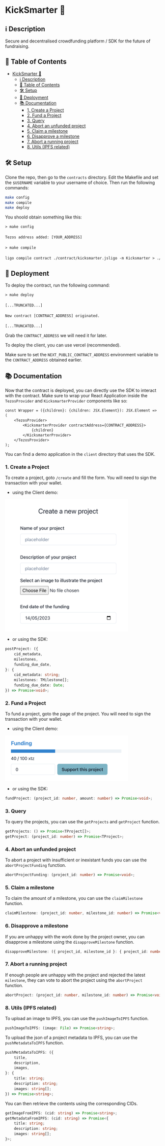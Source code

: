 # KickSmarter 💸

## ℹ️ Description

Secure and decentralised crowdfunding platform / SDK for the future of fundraising.

## 📝 Table of Contents

- [KickSmarter 💸](#kicksmarter-)
  - [ℹ️ Description](#ℹ️-description)
  - [📝 Table of Contents](#-table-of-contents)
  - [🛠 Setup](#-setup)
  - [🚀 Deployment](#-deployment)
  - [📚 Documentation](#-documentation)
    - [1. Create a Project](#1-create-a-project)
    - [2. Fund a Project](#2-fund-a-project)
    - [3. Query](#3-query)
    - [4. Abort an unfunded project](#4-abort-an-unfunded-project)
    - [5. Claim a milestone](#5-claim-a-milestone)
    - [6. Disapprove a milestone](#6-disapprove-a-milestone)
    - [7. Abort a running project](#7-abort-a-running-project)
    - [8. Utils (IPFS related)](#8-utils-ipfs-related)


## 🛠 Setup

Clone the repo, then go to the `contracts` directory. Edit the Makefile and set the `$USERNAME` variable to your username of choice. Then run the following commands:

```bash
make config
make compile
make deploy
```

You shoold obtain something like this:

```txt
> make config

Tezos address added: [YOUR_ADDRESS]

> make compile

ligo compile contract ./contract/kicksmarter.jsligo -m Kicksmarter > ./artifacts/kicksmarter.tz
```

## 🚀 Deployment

To deploy the contract, run the following command:

```txt
> make deploy

[...TRUNCATED...]

New contract [CONTRACT_ADDRESS] originated.

[...TRUNCATED...]
```

Grab the `CONTRACT_ADDRESS` we will need it for later.

To deploy the client, you can use vercel (recommended).

Make sure to set the `NEXT_PUBLIC_CONTRACT_ADDRESS` environment variable to the `CONTRACT_ADDRESS` obtained earlier.



## 📚 Documentation

Now that the contract is deployed, you can directly use the SDK to interact with the contract. Make sure to wrap your React Application inside the `TezosProvider` and `KicksmarterProvider` components like so:

```tsx
const Wrapper = ({children}: {children: JSX.Element}): JSX.Element => (
    <TezosProvider>
        <KicksmarterProvider contractAddress={CONTRACT_ADDRESS}>
            {children}
        </KicksmarterProvider>
    </TezosProvider>
);
```

You can find a demo application in the `client` directory that uses the SDK.

### 1. Create a Project

To create a project, goto `/create` and fill the form. You will need to sign the transaction with your wallet.

- using the Client demo:

<img width=400 src="./.github_assets/2023-05-14-06-30-55.png" alt="Create Project Form">

- or using the SDK:
```ts
postProject: ({
    cid_metadata,
    milestones,
    funding_due_date,
}: {
    cid_metadata: string;
    milestones: TMilestone[];
    funding_due_date: Date;
}) => Promise<void>;
```

### 2. Fund a Project

To fund a project, goto the page of the project. You will need to sign the transaction with your wallet.

- using the Client demo:

<img width=400 src="./.github_assets/2023-05-14-06-37-54.png" alt="Fund Project">

- or using the SDK:
```ts
fundProject: (project_id: number, amount: number) => Promise<void>;
```

### 3. Query

To query the projects, you can use the `getProjects` and `getProject` function.

```ts
getProjects: () => Promise<TProject[]>;
getProject: (project_id: number) => Promise<TProject>;
```

### 4. Abort an unfunded project

To abort a project with insufficient or inexistant funds you can use the `abortProjectFunding` function.

```ts
abortProjectFunding: (project_id: number) => Promise<void>;
```

### 5. Claim a milestone

To claim the amount of a milestone, you can use the `claimMilestone` function.

```ts
claimMilestone: (project_id: number, milestone_id: number) => Promise<void>;
```

### 6. Disapprove a milestone

If you are unhappy with the work done by the project owner, you can disapprove a milestone using the `disapproveMilestone` function.

```ts
disapproveMilestone: ({ project_id, milestone_id }: { project_id: number; milestone_id: number }) => Promise<void>;
```

### 7. Abort a running project

If enough people are unhappy with the project and rejected the latest `milestone`, they can vote to abort the project using the `abortProject` function.

```ts
abortProject: (project_id: number, milestone_id: number) => Promise<void>;
```

### 8. Utils (IPFS related)

To upload an image to IPFS, you can use the `pushImageToIPFS` function.

```ts
pushImageToIPFS: (image: File) => Promise<string>;
```

To upload the json of a project metadata to IPFS, you can use the `pushMetadataToIPFS` function.

```ts
pushMetadataToIPFS: ({
    title,
    description,
    images,
}: {
    title: string;
    description: string;
    images: string[];
}) => Promise<string>;
```

You can then retrieve the contents using the corresponding CIDs.

```ts
getImageFromIPFS: (cid: string) => Promise<string>;
getMetadataFromIPFS: (cid: string) => Promise<{
    title: string;
    description: string;
    images: string[];
}>;
```
